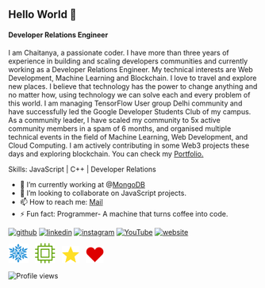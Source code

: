 ## Hello World 👋
#### Developer Relations Engineer 

I am Chaitanya, a passionate coder. I have more than three years of experience in building and scaling developers communities and currently working as a Developer Relations Engineer. My technical interests are Web Development, Machine Learning and Blockchain. 
I love to travel and explore new places. I believe that technology has the power to change anything and no matter how, using technology we can solve each and every problem of this world. I am managing TensorFlow User group Delhi community and have successfully led the Google Developer Students Club of my campus. 
As a community leader, I have scaled my community to 5x active community members in a spam of 6 months, and organised multiple technical events in the field of Machine Learning, Web Development, and Cloud Computing.
I am actively contributing in some Web3 projects these days and exploring blockchain.
You can check my [Portfolio.](https://zaap.bio/chaitanyachawla)

Skills: JavaScript | C++ | Developer Relations

- 🔭 I’m currently working at @[MongoDB](https://www.youtube.com/@MongoDB) 
- 👯 I’m looking to collaborate on JavaScript projects. 
- 📫 How to reach me: [Mail](mailto:chaitanyachawlaonlinework@gmail.com) 
- ⚡ Fun fact: Programmer- A machine that turns coffee into code. 


[<img src='https://cdn.jsdelivr.net/npm/simple-icons@3.0.1/icons/github.svg' alt='github' height='40'>](https://github.com/chaitanya1-coder)  [<img src='https://cdn.jsdelivr.net/npm/simple-icons@3.0.1/icons/linkedin.svg' alt='linkedin' height='40'>](https://www.linkedin.com/in/https://www.linkedin.com/in/chaitanya-chawla-b73799145//)  [<img src='https://cdn.jsdelivr.net/npm/simple-icons@3.0.1/icons/instagram.svg' alt='instagram' height='40'>](https://www.instagram.com/https://www.instagram.com/codeinhelp//)  [<img src='https://cdn.jsdelivr.net/npm/simple-icons@3.0.1/icons/youtube.svg' alt='YouTube' height='40'>](https://www.youtube.com/channel/https://www.youtube.com/watch?v=dcOqH4gzzc4)  [<img src='https://cdn.jsdelivr.net/npm/simple-icons@3.0.1/icons/icloud.svg' alt='website' height='40'>](https://chaitanya1-coder.github.io/MyPortfolio/)  

<a href='https://archiveprogram.github.com/'><img src='https://raw.githubusercontent.com/acervenky/animated-github-badges/master/assets/acbadge.gif' width='40' height='40'></a> <a href='https://docs.github.com/en/developers'><img src='https://raw.githubusercontent.com/acervenky/animated-github-badges/master/assets/devbadge.gif' width='40' height='40'></a> <a href='https://stars.github.com/'><img src='https://raw.githubusercontent.com/acervenky/animated-github-badges/master/assets/starbadge.gif' width='35' height='35'></a> <a href='https://docs.github.com/en/github/supporting-the-open-source-community-with-github-sponsors'><img src='https://raw.githubusercontent.com/acervenky/animated-github-badges/master/assets/sponsorbadge.gif' width='35' height='35'></a> 
 

![Profile views](https://gpvc.arturio.dev/chaitanya1-coder)  
